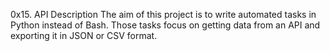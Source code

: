 0x15. API
Description
The aim of this project is to write automated tasks in Python instead of Bash. Those tasks focus on getting data from an API and exporting it in JSON or CSV format.